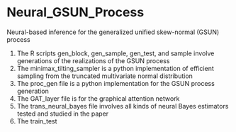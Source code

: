 # Neural_GSUN_Process
Neural-based inference for the generalized unified skew-normal (GSUN) process

1. The R scripts gen_block, gen_sample, gen_test, and sample involve generations of the realizations of the GSUN process
2. The minimax_tilting_sampler is a python implementation of efficient sampling from the truncated multivariate normal distribution
3. The proc_gen file is a python implementation for the GSUN process generation
4. The GAT_layer file is for the graphical attention network
5. The trans_neural_bayes file involves all kinds of neural Bayes estimators tested and studied in the paper
6. The train_test
